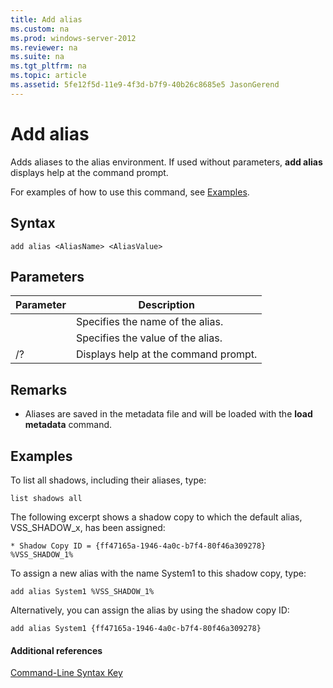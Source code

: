 ```yaml
---
title: Add alias
ms.custom: na
ms.prod: windows-server-2012
ms.reviewer: na
ms.suite: na
ms.tgt_pltfrm: na
ms.topic: article
ms.assetid: 5fe12f5d-11e9-4f3d-b7f9-40b26c8685e5 JasonGerend
---
```

# Add alias
Adds aliases to the alias environment. If used without parameters, **add alias** displays help at the command prompt.  
  
For examples of how to use this command, see [Examples](#BKMK_examples).  
  
## Syntax  
  
```  
add alias <AliasName> <AliasValue>  
```  
  
## Parameters  
  
|Parameter|Description|  
|-------------|---------------|  
|<AliasName>|Specifies the name of the alias.|  
|<AliasValue>|Specifies the value of the alias.|  
|\/?|Displays help at the command prompt.|  
  
## Remarks  
  
-   Aliases are saved in the metadata file and will be loaded with the **load metadata** command.  
  
## <a name="BKMK_examples"></a>Examples  
To list all shadows, including their aliases, type:  
  
```  
list shadows all  
```  
  
The following excerpt shows a shadow copy to which the default alias, VSS\_SHADOW\_x, has been assigned:  
  
```  
* Shadow Copy ID = {ff47165a-1946-4a0c-b7f4-80f46a309278}  
%VSS_SHADOW_1%  
```  
  
To assign a new alias with the name System1 to this shadow copy, type:  
  
```  
add alias System1 %VSS_SHADOW_1%  
```  
  
Alternatively, you can assign the alias by using the shadow copy ID:  
  
```  
add alias System1 {ff47165a-1946-4a0c-b7f4-80f46a309278}  
```  
  
#### Additional references  
[Command-Line Syntax Key](Command-Line-Syntax-Key.md)  
  

